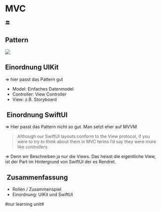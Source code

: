 
# MVC
🏛️

## Pattern

![][image-1]

## Einordnung UIKit

=\> hier passt das Pattern gut

- Model: Einfaches Datenmodel
- Controller: View Controller
- View: z.B. Storyboard

##  Einordnung SwiftUI

=\> Hier passt das Pattern nicht so gut. Man setzt eher auf MVVM

> Although our SwiftUI layouts conform to the View protocol, if you were to try to think about them in MVC terms I’d say they were more like  _controllers_.

=\> Denn wir Beschreiben ja nur die Views. Das heisst die eigentliche View, ist der Part im Hintergrund von SwiftUI der es Rendret.


##  Zusammenfassung
- Rollen / Zusammenspiel
- Einordnung: UIKit und SwiftUI

[image-1]:	assets/Bildschirm%C2%ADfoto%202023-01-02%20um%2013.41.40.png

#nur learning unit#